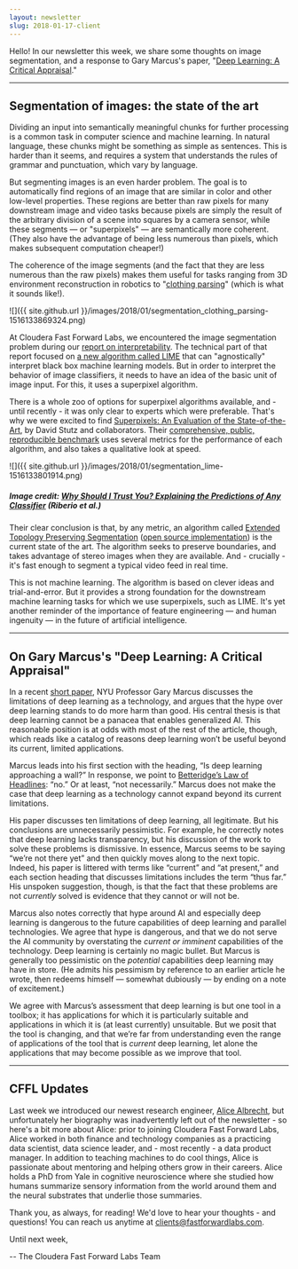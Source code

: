 ```yaml
---
layout: newsletter
slug: 2018-01-17-client
---
```


Hello!  In our newsletter this week, we share some thoughts on image segmentation, and a response to Gary Marcus's paper, "[Deep Learning: A Critical Appraisal](https://arxiv.org/abs/1801.00631_)."

---

## Segmentation of images: the state of the art

Dividing an input into semantically meaningful chunks for further processing is a common task in computer science and machine learning. In natural language, these chunks might be something as simple as sentences. This is harder than it seems, and requires a system that understands the rules of grammar and punctuation, which vary by language.

But segmenting images is an even harder problem. The goal is to automatically find regions of an image that are similar in color and other low-level properties. These regions are better than raw pixels for many downstream image and video tasks because pixels are simply the result of the arbitrary division of a scene into squares by a camera sensor, while these segments — or "superpixels" — are semantically more coherent. (They also have the advantage of being less numerous than pixels, which makes subsequent computation cheaper!)

The coherence of the image segments (and the fact that they are less numerous than the raw pixels) makes them useful for tasks ranging from 3D environment reconstruction in robotics to "[clothing parsing](http://dl.acm.org/citation.cfm?id=2355126)"  (which is what it sounds like!).

![]({{ site.github.url }}/images/2018/01/segmentation_clothing_parsing-1516133869324.png)

At Cloudera Fast Forward Labs, we encountered the image segmentation problem during our [report on interpretability](http://blog.fastforwardlabs.com/2017/08/02/interpretability.html). The technical part of that report focused on [a new algorithm called LIME](http://blog.fastforwardlabs.com/2017/09/01/LIME-for-couples.html) that can "agnostically" interpret black box machine learning models. But in order to interpret the behavior of image classifiers, it needs to have an idea of the basic unit of image input. For this, it uses a superpixel algorithm.

There is a whole zoo of options for superpixel algorithms available, and - until recently - it was only clear to experts which were preferable. That's why we were excited to find [Superpixels: An Evaluation of the State-of-the-Art](https://arxiv.org/abs/1612.01601), by David Stutz and collaborators. Their [comprehensive, public, reproducible benchmark](https://github.com/davidstutz/superpixel-benchmark) uses several metrics for the performance of each algorithm, and also takes a qualitative look at speed.

![]({{ site.github.url }}/images/2018/01/segmentation_lime-1516133801914.png)

##### Image credit: [Why Should I Trust You? Explaining the Predictions of Any Classifier](https://arxiv.org/abs/1602.04938) (Riberio et al.)

Their clear conclusion is that, by any metric, an algorithm called [Extended Topology Preserving Segmentation](http://www.cs.toronto.edu/~yaojian/cvpr15.pdf) ([open source implementation](https://bitbucket.org/mboben/spixel)) is the current state of the art. The algorithm seeks to preserve boundaries, and takes advantage of stereo images when they are available. And - crucially - it's fast enough to segment a typical video feed in real time.

This is not machine learning. The algorithm is based on clever ideas and trial-and-error. But it provides a strong foundation for the downstream machine learning tasks for which we use superpixels, such as LIME. It's yet another reminder of the importance of feature engineering — and human ingenuity — in the future of artificial intelligence.

---

## On Gary Marcus's "Deep Learning: A Critical Appraisal"

In a recent [short paper](https://arxiv.org/abs/1801.00631), NYU Professor Gary Marcus discusses the limitations of deep learning as a technology, and argues that the hype over deep learning stands to do more harm than good. His central thesis is that deep learning cannot be a panacea that enables generalized AI.  This reasonable position is at odds with most of the rest of the article, though, which reads like a catalog of reasons deep learning won’t be useful beyond its current, limited applications.

Marcus leads into his first section with the heading, “Is deep learning approaching a wall?” In response, we point to [Betteridge’s Law of Headlines](https://en.wikipedia.org/wiki/Betteridge%27s_law_of_headlines): “no.” Or at least, “not necessarily.” Marcus does not make the case that deep learning as a technology cannot expand beyond its current limitations.

His paper discusses ten limitations of deep learning, all legitimate. But his conclusions are unnecessarily pessimistic. For example, he correctly notes that deep learning lacks transparency, but his discussion of the work to solve these problems is dismissive. In essence, Marcus seems to be saying “we’re not there yet” and then quickly moves along to the next topic. Indeed, his paper is littered with terms like “current” and “at present,” and each section heading that discusses limitations includes the term “thus far.” His unspoken suggestion, though, is that the fact that these problems are not _currently_ solved is evidence that they cannot or will not be.

Marcus also notes correctly that hype around AI and especially deep learning is dangerous to the future capabilities of deep learning and parallel technologies. We agree that hype is dangerous, and that we do not serve the AI community by overstating the _current or imminent_ capabilities of the technology. Deep learning is certainly no magic bullet. But Marcus is generally too pessimistic on the _potential_ capabilities deep learning may have in store. (He admits his pessimism by reference to an earlier article he wrote, then redeems himself — somewhat dubiously — by ending on a note of excitement.)

We agree with Marcus’s assessment that deep learning is but one tool in a toolbox; it has applications for which it is particularly suitable and applications in which it is (at least currently) unsuitable. But we posit that the tool is changing, and that we’re far from understanding even the range of applications of the tool that is _current_ deep learning, let alone the applications that may become possible as we improve that tool.

---

## CFFL Updates

Last week we introduced our newest research engineer, [Alice Albrecht](https://www.linkedin.com/in/alice-albrecht-6379868/), but unfortunately her biography was inadvertently left out of the newsletter - so here's a bit more about Alice: prior to joining Cloudera Fast Forward Labs, Alice worked in both finance and technology companies as a practicing data scientist, data science leader, and - most recently - a data product manager. In addition to teaching machines to do cool things, Alice is passionate about mentoring and helping others grow in their careers. Alice holds a PhD from Yale in cognitive neuroscience where she studied how humans summarize sensory information from the world around them and the neural substrates that underlie those summaries.


Thank you, as always, for reading!  We'd love to hear your thoughts - and questions! You can reach us anytime at clients@fastforwardlabs.com.

Until next week,

-- The Cloudera Fast Forward Labs Team
